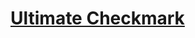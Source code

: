 # [Ultimate Checkmark](https://www.mousehuntgame.com/preferences.php?tab=mousehunt-improved-settings#mousehunt-improved-settings-feature-ultimate-checkmark-categories)
